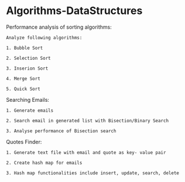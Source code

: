 # Algorithms-DataStructures

Performance analysis of sorting algorithms:
  
    Analyze following algorithms:
    
    1. Bubble Sort
    
    2. Selection Sort
    
    3. Inserion Sort
    
    4. Merge Sort
    
    5. Quick Sort
    
Searching Emails:
  
    1. Generate emails
    
    2. Search email in generated list with Bisection/Binary Search
    
    3. Analyse performance of Bisection search
    
 Quotes Finder:
 
    1. Generate text file with email and quote as key- value pair
    
    2. Create hash map for emails
    
    3. Hash map functionalities include insert, update, search, delete
